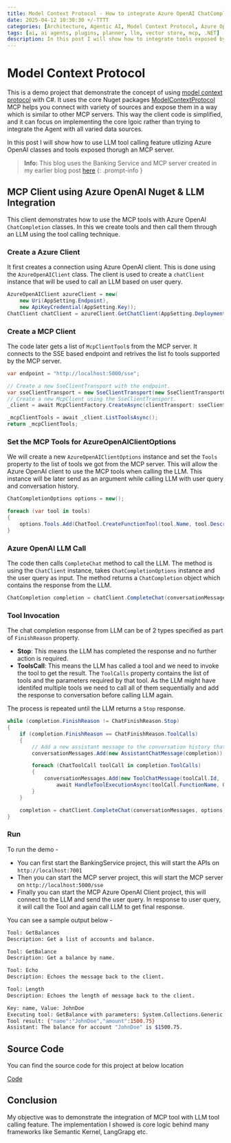 ```yaml
---
title: Model Context Protocol - How to integrate Azure OpenAI ChatCompletion LLM calls with MCP Tools.
date: 2025-04-12 10:30:30 +/-TTTT
categories: [Architecture, Agentic AI, Model Context Protocol, Azure OpenAI]
tags: [ai, ai agents, plugins, planner, llm, vector store, mcp, .NET]     # TAG names should always be lowercase
description: In this post I will show how to integrate tools exposed by a MCP server and consume them through a LLM call made using raw Azure OpenAI client libraries.
---
```


# Model Context Protocol
This is a demo project that demonstrate the concept of using [model context protocol](https://modelcontextprotocol.io/introduction) with C#. It uses the core Nuget packages [ModelContextProtocol](https://packages.nuget.org/packages/ModelContextProtocol/0.1.0-preview.10)
MCP helps you connect with variety of sources and expose them in a way which is similar to other MCP servers. This way the client code is simplified, and it can focus on implementing the core lgoic rather than trying to integrate the Agent with all varied data sources.

In this post I will show how to use LLM tool calling feature utlizing Azure OpenAI classes and tools exposed thorugh an MCP server. 

> **Info:** This blog uses the Banking Service and MCP server created in my earlier blog post [here](https://pravinchandankhede.github.io/posts/ModelContextProtocolSimple/)
{: .prompt-info }


## MCP Client using Azure OpenAI Nuget & LLM Integration
This client demonstrates how to use the MCP tools with Azure OpenAI `ChatCompletion` classes. In this we create tools and then call them through an LLM using the tool calling technique.

### Create a Azure Client
It first creates a connection using Azure OpenAI client. This is done using the `AzureOpenAIClient` class. The client is used to create a `chatClient` instance that will be used to call an LLM based on user query.
```csharp
AzureOpenAIClient azureClient = new(
	new Uri(AppSetting.Endpoint),
	new ApiKeyCredential(AppSetting.Key));
ChatClient chatClient = azureClient.GetChatClient(AppSetting.DeploymentName);
```
### Create a MCP Client
The code later gets a list of `McpClientTool`s from the MCP server. It connects to the SSE based endpoint and retrives the list fo tools supported by the MCP server.
```csharp
var endpoint = "http://localhost:5000/sse";

// Create a new SseClientTransport with the endpoint.
var sseClientTransport = new SseClientTransport(new SseClientTransportOptions { Endpoint = new Uri(endpoint) });
// Create a new McpClient using the SseClientTransport.
_client = await McpClientFactory.CreateAsync(clientTransport: sseClientTransport);

_mcpClientTools = await _client.ListToolsAsync();
return _mcpClientTools;
```

### Set the MCP Tools for AzureOpenAIClientOptions
We will create a new `AzureOpenAIClientOptions` instance and set the `Tools` property to the list of tools we got from the MCP server. This will allow the Azure OpenAI client to use the MCP tools when calling the LLM. This instance will be later send as an argument while calling LLM with user query and conversation history.
```csharp
ChatCompletionOptions options = new();

foreach (var tool in tools)
{
	options.Tools.Add(ChatTool.CreateFunctionTool(tool.Name, tool.Description));
}
```
### Azure OpenAI LLM Call
The code then calls `CompleteChat` method to call the LLM. The method is using the `ChatClient` instance, takes `ChatCompletionOptions` instance and the user query as input. The method returns a `ChatCompletion` object which contains the response from the LLM.
```csharp
ChatCompletion completion = chatClient.CompleteChat(conversationMessages, options);
```

### Tool Invocation
The chat completion response from LLM can be of 2 types specified as part of `FinishReason` property.
 - **Stop**: This means the LLM has completed the response and no further action is required.
 - **ToolsCall**: This means the LLM has called a tool and we need to invoke the tool to get the result. The `ToolCalls` property contains the list of tools and the parameters required by that tool. As the LLM might have identifed multiple tools we need to call all of them sequentially and add the response to conversation before calling LLM again.

The process is repeated until the LLM returns a `Stop` response.
```csharp
while (completion.FinishReason != ChatFinishReason.Stop)
{
	if (completion.FinishReason == ChatFinishReason.ToolCalls)
	{
		// Add a new assistant message to the conversation history that includes the tool calls
		conversationMessages.Add(new AssistantChatMessage(completion));

		foreach (ChatToolCall toolCall in completion.ToolCalls)
		{
			conversationMessages.Add(new ToolChatMessage(toolCall.Id, 
				await HandleToolExecutionAsync(toolCall.FunctionName, GetParameters(toolCall.FunctionArguments))));
		}				
	}

	completion = chatClient.CompleteChat(conversationMessages, options);
}
```

### Run
To run the demo - 
- You can first start the BankingService project, this will start the APIs on `http://localhost:7001`
- Then you can start the MCP server project, this will start the MCP server on `http://localhost:5000/sse`
- Finally you can start the MCP Azure OpenAI Client project, this will connect to the LLM and send the user query. In response to user query, it will call the Tool and again call LLM to get final response.

You can see a sample output below -
```bash
Tool: GetBalances
Description: Get a list of accounts and balance.

Tool: GetBalance
Description: Get a balance by name.

Tool: Echo
Description: Echoes the message back to the client.

Tool: Length
Description: Echoes the length of message back to the client.

Key: name, Value: JohnDoe
Executing tool: GetBalance with parameters: System.Collections.Generic.Dictionary`2[System.String,System.Object]
Tool result: {"name":"JohnDoe","amount":1500.75}
Assistant: The balance for account "JohnDoe" is $1500.75.
```

## Source Code
You can find the source code for this project at below location

[Code](https://github.com/pravinchandankhede/agenticai/tree/main/src/model-context-protocol-demo/MCPAzureOpenAIClient)

## Conclusion
My objective was to demonstrate the integration of MCP tool with LLM tool calling feature. The implementation I showed is core logic behind many frameworks like Semantic Kernel, LangGrapg etc.